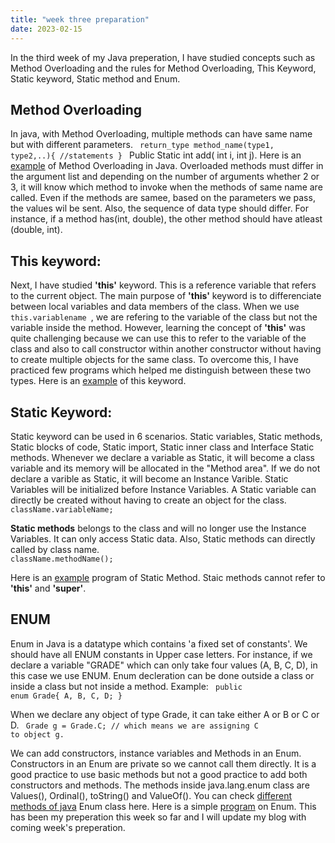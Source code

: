 ```yaml
---
title: "week three preparation"
date: 2023-02-15
---
```


In the third week of my Java preperation, I have studied concepts such as Method Overloading and the rules for Method Overloading, This Keyword, Static keyword, Static method and Enum.

## Method Overloading ##

In java, with Method Overloading, multiple methods can have same name but with different parameters.
<code>
  return_type method_name(type1, type2,..){ 
  //statements 
  } 
</code> 
Public Static int add( int i, int j). Here is an [example](https://github.com/jaswanthkasani/LearningBlog/blob/main/program/methodOverloading.java) of Method Overloading in Java. Overloaded methods must differ in the argument list and depending on the number of arguments whether 2 or 3, it will know which method to invoke when the methods of same name are called. Even if the methods are samee, based on the parameters we pass, the values wil be sent. Also, the sequence of data type should differ. For instance, if a method has(int, double), the other method should have atleast (double, int).

## This keyword: ##
Next, I have studied **'this'** keyword. This is a reference variable that refers to the current object. The main purpose of **'this'** keyword is to differenciate between local variables and data members of the class. When we use <code> this.variablename </code>, we are refering to the variable of the class but not the variable inside the method. However, learning the concept of **'this'** was quite challenging because we can use this to refer to the variable of the class and also to call constructor within another constructor without having to create multiple objects for the same class. To overcome this, I have practiced few programs which helped me distinguish between these two types. Here is an [example](https://github.com/jaswanthkasani/LearningBlog/blob/main/program/this_keyword.java) of this keyword.

## Static Keyword: ##
Static keyword can be used in 6 scenarios. Static variables, Static methods, Static blocks of code, Static import, Static inner class and Interface Static methods. Whenever we declare a variable as Static, it will become a class variable and its memory will be allocated in the "Method area". If we do not declare a varible as Static, it will become an Instance Varible. Static Variables will be initialized before Instance Variables. A Static variable can directly be created without having to create an object for the class.
<code>
  className.variableName;
 </code>
 
 **Static methods** belongs to the class and will no longer use the Instance Variables. It can only access Static data. Also, Static methods can directly called by class name.
<code>
  className.methodName();
 </code>

Here is an [example](https://github.com/jaswanthkasani/LearningBlog/blob/main/program/StaticMethod.java) program of Static Method. Staic methods cannot refer to **'this'** and **'super'**.

## ENUM ##
  Enum in Java is a datatype which contains 'a fixed set of constants'. We should have all ENUM constants in Upper case letters. For instance, if we declare a variable 
"GRADE" which can only take four values (A, B, C, D), in this case we use ENUM. Enum decleration can be done outside a class or inside a class but not inside a method.
Example:
<code>
public enum Grade{
A,
B, 
C,
D;
}
</code>
 
  When we declare any object of type Grade, it can take either A or B or C or D.
 <code> Grade g = Grade.C; // which means we are assigning C to object g. </code>
 
  We can add constructors, instance variables and Methods in an Enum. Constructors in an Enum are private so we cannot call them directly. It is a good practice to use basic methods but not a good practice to add both constructors and methods. The methods inside java.lang.enum class are Values(), Ordinal(), toString() and ValueOf(). You can check [different methods of java](https://www.programiz.com/java-programming/enums) Enum class here. Here is a simple [program](https://github.com/jaswanthkasani/LearningBlog/blob/main/program/enum.java) on Enum. This has been my preperation this week so far and I will update my blog with  coming week's preperation.
 
 
  
  
  


